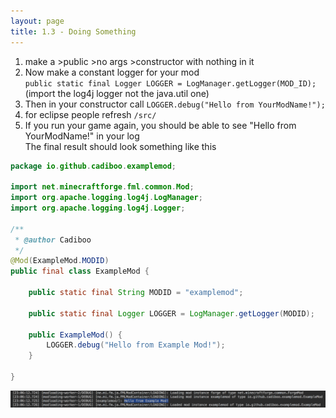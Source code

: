 ```yaml
---
layout: page
title: 1.3 - Doing Something
---
```


1) make a >public >no args >constructor with nothing in it  
2) Now make a constant logger for your mod  
`public static final Logger LOGGER = LogManager.getLogger(MOD_ID);` (import the log4j logger not the java.util one)  
3) Then in your constructor call `LOGGER.debug("Hello from YourModName!");`  
4) for eclipse people refresh `/src/`  
5) If you run your game again, you should be able to see "Hello from YourModName!" in your log  
The final result should look something like this
```java
package io.github.cadiboo.examplemod;

import net.minecraftforge.fml.common.Mod;
import org.apache.logging.log4j.LogManager;
import org.apache.logging.log4j.Logger;

/**
 * @author Cadiboo
 */
@Mod(ExampleMod.MODID)
public final class ExampleMod {

	public static final String MODID = "examplemod";

	public static final Logger LOGGER = LogManager.getLogger(MODID);

	public ExampleMod() {
		LOGGER.debug("Hello from Example Mod!");
	}

}
```
![Log](/tutorials/1.13.2/forge/1.3-doing-something/log.png "Log")
